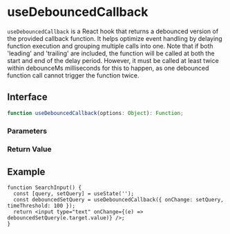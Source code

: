 # useDebouncedCallback

`useDebouncedCallback` is a React hook that returns a debounced version of the provided callback function. It helps optimize event handling by delaying function execution and grouping multiple calls into one. Note that if both 'leading' and 'trailing' are included, the function will be called at both the start and end of the delay period. However, it must be called at least twice within debounceMs milliseconds for this to happen, as one debounced function call cannot trigger the function twice.

## Interface

```ts
function useDebouncedCallback(options: Object): Function;
```

### Parameters

<Interface
  required
  name="options"
  type="Object"
  description="The options object."
  :nested="[
    {
      name: 'options.onChange',
      type: 'Function',
      required: true,
      description: 'The callback function to debounce.',
    },
    {
      name: 'options.timeThreshold',
      type: 'number',
      required: true,
      description:
        'The number of milliseconds to delay the function execution.',
    },
    {
      name: 'options.leading',
      type: 'boolean',
      required: false,
      defaultValue: 'false',
      description:
        'If <code>true</code>, the function is called at the start of the sequence.',
    },
    {
      name: 'options.trailing',
      type: 'boolean',
      required: false,
      defaultValue: 'true',
      description:
        'If <code>true</code>, the function is called at the end of the sequence.',
    },
  ]"
/>

### Return Value

<Interface
  name=""
  type="Function"
  description="debounced function that delays invoking the callback."
/>

## Example

```tsx
function SearchInput() {
  const [query, setQuery] = useState('');
  const debouncedSetQuery = useDebouncedCallback({ onChange: setQuery, timeThreshold: 100 });
  return <input type="text" onChange={(e) => debouncedSetQuery(e.target.value)} />;
}
```
